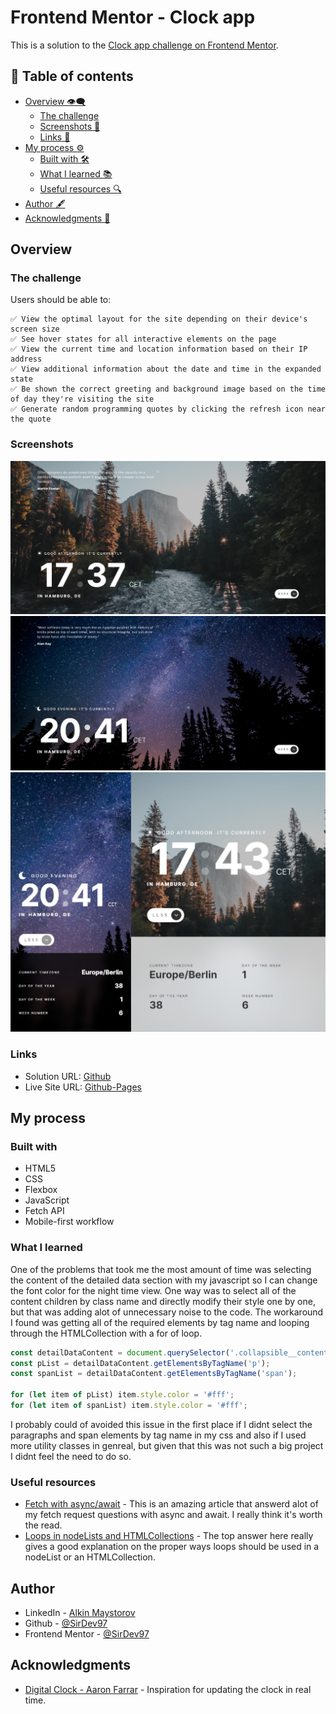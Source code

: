 # Frontend Mentor - Clock app

This is a solution to the [Clock app challenge on Frontend Mentor](https://www.frontendmentor.io/challenges/clock-app-LMFaxFwrM).

## 📑 Table of contents

- [Overview 👁‍🗨](#overview)
  - [The challenge](#the-challenge)
  - [Screenshots 📸](#screenshots)
  - [Links 🔗](#links)
- [My process ⚙](#my-process)
  - [Built with 🛠](#built-with)
  - [What I learned 📚](#what-i-learned)
  - [Useful resources 🔍](#useful-resources)
- [Author 🖋](#author)
- [Acknowledgments 🙏](#acknowledgments)

## Overview

### The challenge

Users should be able to:

    ✅ View the optimal layout for the site depending on their device's screen size
    ✅ See hover states for all interactive elements on the page
    ✅ View the current time and location information based on their IP address
    ✅ View additional information about the date and time in the expanded state
    ✅ Be shown the correct greeting and background image based on the time of day they're visiting the site
    ✅ Generate random programming quotes by clicking the refresh icon near the quote

### Screenshots

![](https://github.com/SirDev97/clock-app/blob/main/assets/solution/daytime-desktop.jpeg?raw=true)
![](https://github.com/SirDev97/clock-app/blob/main/assets/solution/nighttime-desktop.jpeg?raw=true)
![](https://github.com/SirDev97/clock-app/blob/main/assets/solution/combined.png?raw=true)

### Links

- Solution URL: [Github](https://github.com/SirDev97/clock-app)
- Live Site URL: [Github-Pages](https://sirdev97.github.io/clock-app/)

## My process

### Built with

- HTML5
- CSS
- Flexbox
- JavaScript
- Fetch API
- Mobile-first workflow

### What I learned

One of the problems that took me the most amount of time was selecting the content of the detailed data section with my javascript so I can change the font color for the night time view. One way was to select all of the content children by class name and directly modify their style one by one, but that was adding alot of unnecessary noise to the code. The workaround I found was getting all of the required elements by tag name and looping through the HTMLCollection with a for of loop.

```js
const detailDataContent = document.querySelector('.collapsible__content');
const pList = detailDataContent.getElementsByTagName('p');
const spanList = detailDataContent.getElementsByTagName('span');

for (let item of pList) item.style.color = '#fff';
for (let item of spanList) item.style.color = '#fff';
```

I probably could of avoided this issue in the first place if I didnt select the paragraphs and span elements by tag name in my css and also if I used more utility classes in genreal, but given that this was not such a big project I didnt feel the need to do so.

### Useful resources

- [Fetch with async/await](https://dmitripavlutin.com/javascript-fetch-async-await/) - This is an amazing article that answerd alot of my fetch request questions with async and await. I really think it's worth the read.
- [Loops in nodeLists and HTMLCollections](https://stackoverflow.com/questions/22754315/for-loop-for-htmlcollection-elements) - The top answer here really gives a good explanation on the proper ways loops should be used in a nodeList or an HTMLCollection.

## Author

- LinkedIn - [Alkin Maystorov](https://www.linkedin.com/in/alkin-maystorov/)
- Github - [@SirDev97](https://github.com/SirDev97)
- Frontend Mentor - [@SirDev97](https://www.frontendmentor.io/profile/SirDev97)

## Acknowledgments

- [Digital Clock - Aaron Farrar](https://codepen.io/afarrar/pen/JRaEjP) - Inspiration for updating the clock in real time.
